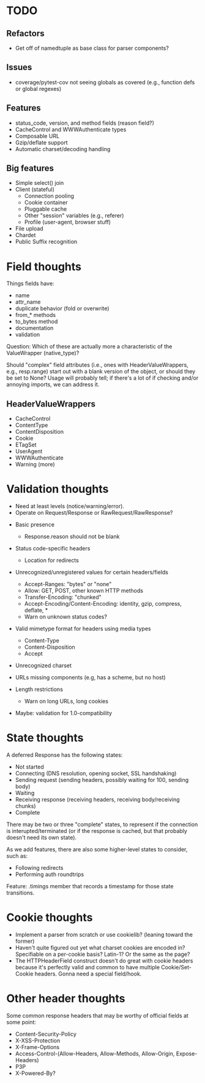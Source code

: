 # TODO

## Refactors

- Get off of namedtuple as base class for parser components?

## Issues

- coverage/pytest-cov not seeing globals as covered (e.g., function
  defs or global regexes)

## Features

- status_code, version, and method fields (reason field?)
- CacheControl and WWWAuthenticate types
- Composable URL
- Gzip/deflate support
- Automatic charset/decoding handling

## Big features

- Simple select() join
- Client (stateful)
  - Connection pooling
  - Cookie container
  - Pluggable cache
  - Other "session" variables (e.g., referer)
  - Profile (user-agent, browser stuff)
- File upload
- Chardet
- Public Suffix recognition

# Field thoughts

Things fields have:

* name
* attr_name
* duplicate behavior (fold or overwrite)
* from_* methods
* to_bytes method
* documentation
* validation

Question: Which of these are actually more a characteristic of the ValueWrapper (native_type)?

Should "complex" field attributes (i.e., ones with
HeaderValueWrappers, e.g., resp.range) start out with a blank version
of the object, or should they be set to None? Usage will probably
tell; if there's a lot of if checking and/or annoying imports, we can
address it.

## HeaderValueWrappers

- CacheControl
- ContentType
- ContentDisposition
- Cookie
- ETagSet
- UserAgent
- WWWAuthenticate
- Warning
(more)


# Validation thoughts

- Need at least levels (notice/warning/error).
- Operate on Request/Response or RawRequest/RawResponse?

* Basic presence
  * Response.reason should not be blank
* Status code-specific headers
  * Location for redirects
* Unrecognized/unregistered values for certain headers/fields
  * Accept-Ranges: "bytes" or "none"
  * Allow: GET, POST, other known HTTP methods
  * Transfer-Encoding: "chunked"
  * Accept-Encoding/Content-Encoding: identity, gzip, compress, deflate, *
  * Warn on unknown status codes?
* Valid mimetype format for headers using media types
  * Content-Type
  * Content-Disposition
  * Accept
* Unrecognized charset
* URLs missing components (e.g, has a scheme, but no host)
* Length restrictions
  * Warn on long URLs, long cookies

* Maybe: validation for 1.0-compatibility

# State thoughts

A deferred Response has the following states:

- Not started
- Connecting (DNS resolution, opening socket, SSL handshaking)
- Sending request (sending headers, possibly waiting for 100, sending body)
- Waiting
- Receiving response (receiving headers, receiving body/receiving chunks)
- Complete

There may be two or three "complete" states, to represent if the
connection is interupted/terminated (or if the response is cached, but
that probably doesn't need its own state).

As we add features, there are also some higher-level states to
consider, such as:

- Following redirects
- Performing auth roundtrips

Feature: .timings member that records a timestamp for those state transitions.


# Cookie thoughts

- Implement a parser from scratch or use cookielib? (leaning toward the former)
- Haven't quite figured out yet what charset cookies are encoded in?
  Specifiable on a per-cookie basis? Latin-1? Or the same as the page?
- The HTTPHeaderField construct doesn't do great with cookie headers
  because it's perfectly valid and common to have multiple Cookie/Set-Cookie
  headers. Gonna need a special field/hook.


# Other header thoughts

Some common response headers that may be worthy of official fields at
some point:

- Content-Security-Policy
- X-XSS-Protection
- X-Frame-Options
- Access-Control-(Allow-Headers, Allow-Methods, Allow-Origin, Expose-Headers)
- P3P
- X-Powered-By?
